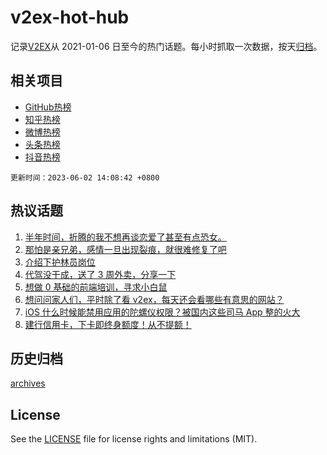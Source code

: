 # v2ex-hot-hub

 记录[V2EX](https://www.v2ex.com/)从 2021-01-06 日至今的热门话题。每小时抓取一次数据，按天[归档](archives)。
 
 ## 相关项目

- [GitHub热榜](https://github.com/lonnyzhang423/github-hot-hub)
- [知乎热榜](https://github.com/lonnyzhang423/zhihu-hot-hub)
- [微博热榜](https://github.com/lonnyzhang423/weibo-hot-hub)
- [头条热榜](https://github.com/lonnyzhang423/toutiao-hot-hub)
- [抖音热榜](https://github.com/lonnyzhang423/douyin-hot-hub)


 `更新时间：2023-06-02 14:08:42 +0800`

## 热议话题

1. [半年时间，折腾的我不想再谈恋爱了甚至有点恐女。](https://www.v2ex.com/t/944959)
1. [那怕是亲兄弟，感情一旦出现裂痕，就很难修复了吧](https://www.v2ex.com/t/944905)
1. [介绍下护林员岗位](https://www.v2ex.com/t/944918)
1. [代驾没干成，送了 3 周外卖，分享一下](https://www.v2ex.com/t/945105)
1. [想做 0 基础的前端培训，寻求小白鼠](https://www.v2ex.com/t/944979)
1. [想问问家人们，平时除了看 v2ex，每天还会看哪些有意思的网站？](https://www.v2ex.com/t/945107)
1. [iOS 什么时候能禁用应用的陀螺仪权限？被国内这些司马 App 整的火大](https://www.v2ex.com/t/945037)
1. [建行信用卡，下卡即终身额度！从不提额！](https://www.v2ex.com/t/944896)

## 历史归档

[archives](archives)

## License

See the [LICENSE](LICENSE) file for license rights and limitations (MIT).
